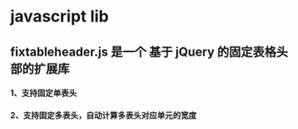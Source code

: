 javascript lib
====
## fixtableheader.js 是一个 基于 jQuery 的固定表格头部的扩展库
#### 1、支持固定单表头
#### 2、支持固定多表头，自动计算多表头对应单元的宽度
